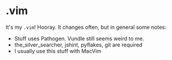# .vim

It's my `.vim`! Hooray. It changes often, but in general some notes:

* Stuff uses Pathogen. Vundle still seems weird to me.
* the_silver_searcher, jshint, pyflakes, git are required
* I usually use this stuff with MacVim
